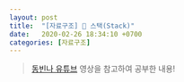 ```yaml
---
layout: post
title:  "[자료구조] 🐍 스택(Stack)"
date:   2020-02-26 18:34:10 +0700
categories: [자료구조]
---
```


> [동빈나 유튜브](https://www.youtube.com/watch?v=WB_BoAgWLNU&list=PLRx0vPvlEmdDHxCvAQS1_6XV4deOwfVrz&index=14) 영상을 참고하여 공부한 내용!

<br>

## 